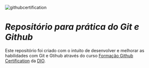 ![githubcertification](https://assets.dio.me/N3ET28fsUKPyJZb6mh6vdqhVziWjbk3xPNlE_velBWs/f:webp/h:120/q:80/L3RyYWNrcy85NzIyOTdkYy00MzU3LTRhZjQtYWJlYS04OWEzODg1M2E5NDkucG5n) 

# ***Repositório para prática do Git e Github***

 Este repositório foi criado com o intuito de desenvolver e melhorar as habilidades com Git e Gtihub através do curso [Formação Github Certification](https://web.dio.me/track/formacao-github-certification) da [DIO](https://2lspc0k8.r.us-east-1.awstrack.me/L0/https:%2F%2Fweb.dio.me%2F/1/01000192f578cfbc-816f45f0-21dd-4784-a634-4dfaaaf0c588-000000/thikD6VWAgHy28o4ZdNwMBMbCEU=398).